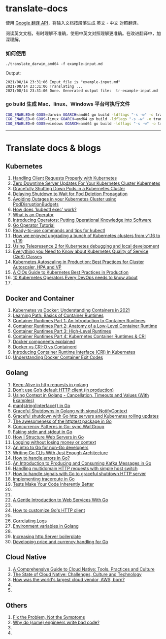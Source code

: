 # translate-docs

使用 [Google 翻译 API](https://translate.google.cn/)，将输入文档按段落生成 英文 - 中文 对照翻译。

阅读英文文档，有时理解不准确，使用中英文对照理解更准确。在改进翻译中，加深理解。

### 如何使用

```
./translate_darwin_amd64 -f example-input.md

```

Output:
```
2021/08/14 23:31:06 Input file is "example-input.md"
2021/08/14 23:31:06 Translating ...
2021/08/14 23:31:06 Done. Generated output file:  tr-example-input.md
```

### go build 生成 Mac、linux、Windows 平台可执行文件

```sh
CGO_ENABLED=0 GOOS=darwin GOARCH=amd64 go build -ldflags "-s -w" -o translate_darwin_amd64 translate.go
CGO_ENABLED=0 GOOS=linux GOARCH=amd64 go build -ldflags "-s -w" -o translate_linux_amd64 translate.go
CGO_ENABLED=0 GOOS=windows GOARCH=amd64 go build -ldflags "-s -w" -o translate_windows_amd64.exe translate.go
```

---

# Translate docs & blogs

## Kubernetes

1. [Handling Client Requests Properly with Kubernetes](docs/tr-1-Handling-Client-Requests-Properly-with-Kubernetes.md)
1. [Zero Downtime Server Updates For Your Kubernetes Cluster Kubernetes](docs/tr-2-zero-downtime-server-updates-for-your-kubernetes-cluster.md)
1. [Gracefully Shutting Down Pods in a Kubernetes Cluster](docs/tr-3-gracefully-shutting-down-pods-in-a-kubernetes-cluster.md)
1. [Delaying Shutdown to Wait for Pod Deletion Propagation](docs/tr-4-delaying-shutdown-to-wait-for-pod-deletion-propagation.md)
1. [Avoiding Outages in your Kubernetes Cluster using PodDisruptionBudgets](docs/tr-5-avoiding-outages-in-your-kubernetes-cluster-using-poddisruptionbudgets.md)
1. [How does 'kubectl exec' work?](docs/tr-6-how-kubectl-exec-works.md)
1. [What is an Operator](docs/tr-16-what-is-an-operator.md)
1. [Introducing Operators: Putting Operational Knowledge into Software](docs/tr-17-introducing-operators.md)
1. [Go Operator Tutorial](docs/tr-18-Go-Operator-Tutorial.md)
1. [Ready-to-use commands and tips for kubectl](docs/tr-19-ready-to-use-commands-and-tips-for-kubectl.md)
1. [How we enjoyed upgrading a bunch of Kubernetes clusters from v1.16 to v1.19](docs/tr-20-how-we-enjoyed-upgrading-kubernetes-clusters.md)
1. [Using Telepresence 2 for Kubernetes debugging and local development](docs/tr-21-telepresence-2-local-development.md)
1. [Everything you Need to Know about Kubernetes Quality of Service (QoS) Classes](docs/tr-29-everything-you-need-to-know-about-kubernetes-quality-of-service-qos-classes.md)
1. [Kubernetes Autoscaling in Production: Best Practices for Cluster Autoscaler, HPA and VP](docs/tr-33-kubernetes-in-production-best-practices-for-cluster-autoscaler-hpa-and-vpa.md)
1. [A CIOs Guide to Kubernetes Best Practices in Production](docs/tr-34-a-cios-guide-to-kubernetes-best-practices-in-production.md)
1. [10 Kubernetes Operators Every DevOps needs to know about](docs/tr-31-10-kubernetes-operators-every-devops-needs-to-know-about.md)
1. [](docs/)


## Docker and Container

1. [Kubernetes vs Docker: Understanding Containers in 2021](docs/tr-8-kubernetes-vs-docker.md)
1. [Learning Path: Basics of Container Runtimes](docs/tr-7-basics-of-container-runtimes.md)
1. [Container Runtimes Part 1: An Introduction to Container Runtimes](docs/tr-9-container-runtimes-part-1-introduction-container-r.md)
1. [Container Runtimes Part 2: Anatomy of a Low-Level Container Runtime](docs/tr-10-container-runtimes-part-2-anatomy-low-level.md)
1. [Container Runtimes Part 3: High-Level Runtimes](docs/tr-11-container-runtimes-part-3-high-level-runtimes.md)
1. [Container Runtimes Part 4: Kubernetes Container Runtimes & CRI](docs/tr-12-container-runtimes-part-4-kubernetes-container-run.md)
1. [Docker components explained](docs/tr-13-docker-components-explained.md)
1. [Docker vs CRI-O vs Containerd](docs/tr-14-docker-vs-cri-o-vs-containerd.md)
1. [Introducing Container Runtime Interface (CRI) in Kubernetes](docs/tr-15-container-runtime-interface-cri-in-kubernetes.md)
1. [Understanding Docker Container Exit Codes](docs/tr-28-understanding-docker-container-exit-codes.md)

## Golang

1. [Keep-Alive in http requests in golang](docs/tr-22-keep-alive-http-requests-in-golang.md)
1. [Don’t use Go’s default HTTP client (in production)](docs/tr-23-don-t-use-go-s-default-http-client.md)
1. [Using Context in Golang - Cancellation, Timeouts and Values (With Examples)](docs/tr-26-context-cancellation-and-values.md)
1. [map[string]interface{} in Go](docs/tr-27-map-string-interface.md)
1. [Graceful Shutdowns in Golang with signal.NotifyContext](docs/36-graceful-shutdowns-in-golang-with-signal-notify-context.md)
1. [Graceful shutdown with Go http servers and Kubernetes rolling updates](docs/tr-37-graceful-shutdown-with-go-http-servers-and-kubernetes-rolling-updates.md)
1. [The awesomeness of the httptest package in Go](docs/tr-38-golang-mockmania-httptest.md)
1. [Concurrency Patterns in Go: sync.WaitGroup](docs/tr-39-concurrency-patterns-in-go-sync-waitgroup.md)
1. [Faking stdin and stdout in Go](docs/tr-40-faking-stdin-and-stdout-in-go.md)
1. [How I Structure Web Servers in Go](docs/tr-41-golang-structure-web-servers.md)
1. [Logging without losing money or context](docs/tr-42-log-without-losing-context.md)
1. [An intro to Go for non-Go developers](docs/tr-43-go-intro.md)
1. [Writing Go CLIs With Just Enough Architecture](docs/tr-44-go-cli-how-to-and-advice.md)
1. [How to handle errors in Go?](docs/tr-45-how-to-handle-errors-in-go-5-rules.md)
1. [An Introduction to Producing and Consuming Kafka Messages in Go](docs/tr-46-an-introduction-to-producing-and-consuming-kafka-messages-in-go.md)
1. [Handling multidomain HTTP requests with simple host switch](docs/tr-47-go-multidomain-host-switch.md)
1. [How to handle signals with Go to graceful shutdown HTTP server](docs/tr-48-handle-signals-to-graceful-shutdown-http-server.md)
1. [Implementing traceroute in Go](docs/tr-49-implementing-traceroute-in-go.md)
1. [Tests Make Your Code Inherently Better](docs/tr-50-tests-make-your-code-inherently-better.md)
1. [](docs/tr-51-lets-build-a-full-text-search-engine.md)
1. [](docs/tr-52-go-routing.md)
1. [A Gentle Introduction to Web Services With Go](docs/tr-53-go-web-services.md)
1. [](docs/tr-54-golang-logging.md)
1. [How to customize Go's HTTP client](docs/tr-55-customize-http-client.md)
1. [](docs/tr-56-structuring-and-testing-http-handlers-in-go.md)
1. [Correlating Logs](docs/tr-57-correlating-logs.md)
1. [Environment variables in Golang](docs/tr-58-environment-variables-in-golang.md)
1. [](docs/tr-59-golang-docker-integration-tests.md)
1. [Increasing http.Server boilerplate](docs/tr-60-increasing-http-server-boilerplate-go.md)
1. [Developing price and currency handling for Go](docs/tr-61-price-currency-handling-go.md)

## Cloud Native

1. [A Comprehensive Guide to Cloud Native: Tools, Practices and Culture](docs/tr-32-a-comprehensive-guide-to-cloud-native-tools-practices-and-culture.md)
1. [The State of Cloud Native: Challenges, Culture and Technology](docs/tr-30-the-state-of-cloud-native-challenges-culture-and-technology.md)
1. [How was the world's largest cloud vendor, AWS, born?](docs/tr-35-how-aws-born.md)
1. [](docs/)
1. [](docs/)

## Others

1. [Fix the Problem, Not the Symptoms](docs/tr-24-fix-problem-not-symptoms.md)
1. [Why do (some) engineers write bad code?](docs/tr-25-why-engineers-write-bad-code.md)
1. [](docs/)
1. [](docs/)
